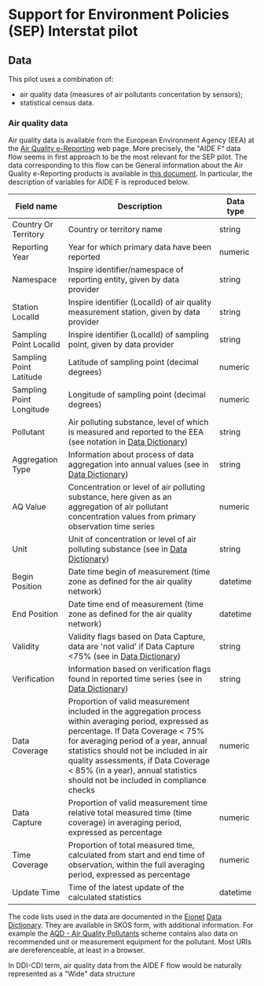 # Support for Environment Policies (SEP) Interstat pilot

## Data

This pilot uses a combination of:

* air quality data (measures of air pollutants concentation by sensors);
* statistical census data.

### Air quality data

Air quality data is available from the European Environment Agency (EEA) at the [Air Quality e-Reporting](https://www.eea.europa.eu/data-and-maps/data/aqereporting-8) web page. More precisely, the "AIDE F" data flow seems in first approach to be the most relevant for the SEP pilot. The data corresponding to this flow can be General information about the Air Quality e-Reporting products is available in [this document](https://ftp.eea.europa.eu/www/aqereporting-3/AQeReporting_products_2018_v1.pdf). In particular, the description of variables for AIDE F is reproduced below.

| Field name | Description | Data type |
| --- | --- | --- |
| Country Or Territory | Country or territory name | string |
| Reporting Year | Year for which primary data have been reported | numeric |
| Namespace | Inspire identifier/namespace of reporting entity, given by data provider | string |
| Station LocalId | Inspire identifier (LocalId) of air quality measurement station, given by data provider | string |
| Sampling Point LocalId | Inspire identifier (LocalId) of sampling point, given by data provider | string |
| Sampling Point Latitude | Latitude of sampling point (decimal degrees) | numeric |
| Sampling Point Longitude | Longitude of sampling point (decimal degrees) | numeric |
| Pollutant | Air polluting substance, level of which is measured and reported to the EEA (see notation in [Data Dictionary](http://dd.eionet.europa.eu/vocabulary/aq/pollutant)) | string |
| Aggregation Type | Information about process of data aggregation into annual values (see in [Data Dictionary](http://dd.eionet.europa.eu/vocabulary/aq/aggregationprocess)) | string |
| AQ Value | Concentration or level of air polluting substance, here given as an aggregation of air pollutant concentration values from primary observation time series | numeric |
| Unit | Unit of concentration or level of air polluting substance (see in [Data Dictionary](http://dd.eionet.europa.eu/vocabulary/uom/concentration)) | string |
| Begin Position | Date time begin of measurement (time zone as defined for the air quality network) | datetime |
| End Position | Date time end of measurement (time zone as defined for the air quality network) | datetime |
| Validity | Validity flags based on Data Capture, data are 'not valid' if Data Capture <75% (see in [Data Dictionary](http://dd.eionet.europa.eu/vocabulary/aq/observationvalidity)) | string |
| Verification | Information based on verification flags found in reported time series (see in [Data Dictionary](http://dd.eionet.europa.eu/vocabulary/aq/observationverification)) | string |
| Data Coverage | Proportion of valid measurement included in the aggregation process within averaging period, expressed as percentage. If Data Coverage < 75% for averaging period of a year, annual statistics should not be included in air quality assessments, if Data Coverage < 85% (in a year), annual statistics should not be included in compliance checks | numeric |
| Data Capture | Proportion of valid measurement time relative total measured time (time coverage) in averaging period, expressed as percentage | numeric |
| Time Coverage | Proportion of total measured time, calculated from start and end time of observation, within the full averaging period, expressed as percentage | numeric |
| Update Time | Time of the latest update of the calculated statistics | datetime |

The code lists used in the data are documented in the [Eionet](https://www.eionet.europa.eu/) [Data Dictionary](https://dd.eionet.europa.eu/). They are available in SKOS form, with additional information. For example the [AQD - Air Quality Pollutants](http://dd.eionet.europa.eu/vocabulary/aq/pollutant/) scheme contains also data on recommended unit or measurement equipment for the pollutant. Most URIs are dereferenceable, at least in a browser.


In DDI-CDI term, air quality data from the AIDE F flow would be naturally represented as a "Wide" data structure

